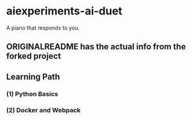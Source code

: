 # aiexperiments-ai-duet
A piano that responds to you.

## ORIGINALREADME has the actual info from the forked project

## Learning Path
### (1) Python Basics
### (2) Docker and Webpack
